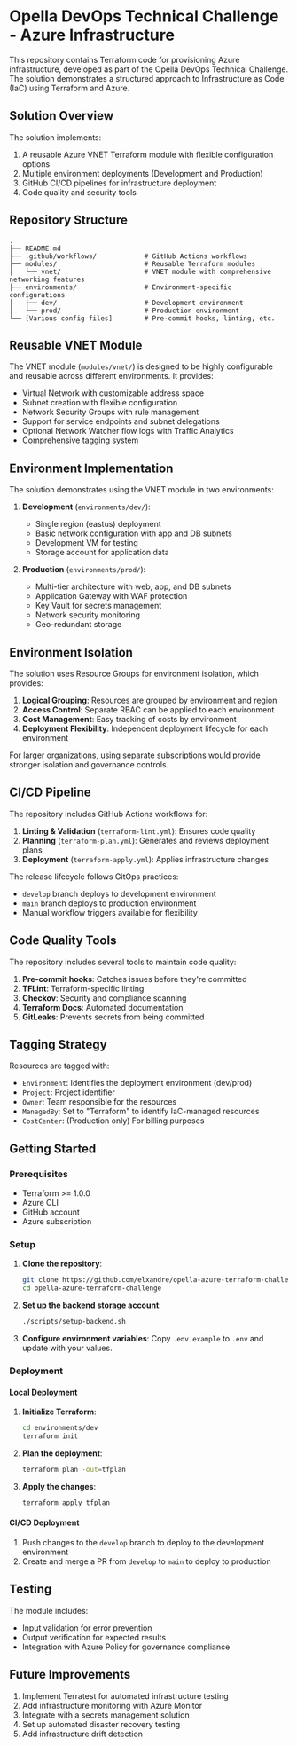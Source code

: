 # Opella DevOps Technical Challenge - Azure Infrastructure

This repository contains Terraform code for provisioning Azure infrastructure, developed as part of the Opella DevOps Technical Challenge. The solution demonstrates a structured approach to Infrastructure as Code (IaC) using Terraform and Azure.

## Solution Overview

The solution implements:

1. A reusable Azure VNET Terraform module with flexible configuration options
2. Multiple environment deployments (Development and Production)
3. GitHub CI/CD pipelines for infrastructure deployment
4. Code quality and security tools

## Repository Structure

```
.
├── README.md
├── .github/workflows/            # GitHub Actions workflows
├── modules/                      # Reusable Terraform modules
│   └── vnet/                     # VNET module with comprehensive networking features
├── environments/                 # Environment-specific configurations
│   ├── dev/                      # Development environment
│   └── prod/                     # Production environment
└── [Various config files]        # Pre-commit hooks, linting, etc.
```

## Reusable VNET Module

The VNET module (`modules/vnet/`) is designed to be highly configurable and reusable across different environments. It provides:

- Virtual Network with customizable address space
- Subnet creation with flexible configuration
- Network Security Groups with rule management
- Support for service endpoints and subnet delegations
- Optional Network Watcher flow logs with Traffic Analytics
- Comprehensive tagging system

## Environment Implementation

The solution demonstrates using the VNET module in two environments:

1. **Development** (`environments/dev/`):
   - Single region (eastus) deployment
   - Basic network configuration with app and DB subnets
   - Development VM for testing
   - Storage account for application data

2. **Production** (`environments/prod/`):
   - Multi-tier architecture with web, app, and DB subnets
   - Application Gateway with WAF protection
   - Key Vault for secrets management
   - Network security monitoring
   - Geo-redundant storage

## Environment Isolation

The solution uses Resource Groups for environment isolation, which provides:

1. **Logical Grouping**: Resources are grouped by environment and region
2. **Access Control**: Separate RBAC can be applied to each environment
3. **Cost Management**: Easy tracking of costs by environment
4. **Deployment Flexibility**: Independent deployment lifecycle for each environment

For larger organizations, using separate subscriptions would provide stronger isolation and governance controls.

## CI/CD Pipeline

The repository includes GitHub Actions workflows for:

1. **Linting & Validation** (`terraform-lint.yml`): Ensures code quality
2. **Planning** (`terraform-plan.yml`): Generates and reviews deployment plans
3. **Deployment** (`terraform-apply.yml`): Applies infrastructure changes

The release lifecycle follows GitOps practices:
- `develop` branch deploys to development environment
- `main` branch deploys to production environment
- Manual workflow triggers available for flexibility

## Code Quality Tools

The repository includes several tools to maintain code quality:

1. **Pre-commit hooks**: Catches issues before they're committed
2. **TFLint**: Terraform-specific linting
3. **Checkov**: Security and compliance scanning
4. **Terraform Docs**: Automated documentation
5. **GitLeaks**: Prevents secrets from being committed

## Tagging Strategy

Resources are tagged with:

- `Environment`: Identifies the deployment environment (dev/prod)
- `Project`: Project identifier
- `Owner`: Team responsible for the resources
- `ManagedBy`: Set to "Terraform" to identify IaC-managed resources
- `CostCenter`: (Production only) For billing purposes

## Getting Started

### Prerequisites

- Terraform >= 1.0.0
- Azure CLI
- GitHub account
- Azure subscription

### Setup

1. **Clone the repository**:
   ```bash
   git clone https://github.com/elxandre/opella-azure-terraform-challenge.git
   cd opella-azure-terraform-challenge
   ```

2. **Set up the backend storage account**:
   ```bash
   ./scripts/setup-backend.sh
   ```

3. **Configure environment variables**:
   Copy `.env.example` to `.env` and update with your values.

### Deployment

#### Local Deployment

1. **Initialize Terraform**:
   ```bash
   cd environments/dev
   terraform init
   ```

2. **Plan the deployment**:
   ```bash
   terraform plan -out=tfplan
   ```

3. **Apply the changes**:
   ```bash
   terraform apply tfplan
   ```

#### CI/CD Deployment

1. Push changes to the `develop` branch to deploy to the development environment
2. Create and merge a PR from `develop` to `main` to deploy to production

## Testing

The module includes:
- Input validation for error prevention
- Output verification for expected results
- Integration with Azure Policy for governance compliance

## Future Improvements

1. Implement Terratest for automated infrastructure testing
2. Add infrastructure monitoring with Azure Monitor
3. Integrate with a secrets management solution
4. Set up automated disaster recovery testing
5. Add infrastructure drift detection